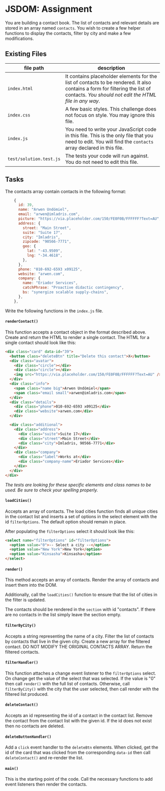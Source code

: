 # JSDOM: Assignment

You are building a contact book. The list of contacts and relevant details are stored in an array named `contacts`. You wish to create a few helper functions to display the contacts, filter by city and make a few modifications.

## Existing Files

| file path               | description                                                                                                                                                                           |
| ----------------------- | ------------------------------------------------------------------------------------------------------------------------------------------------------------------------------------- |
| `index.html`            | It contains placeholder elements for the list of contacts to be rendered. It also contains a form for filtering the list of contacts. _You should not edit the HTML file in any way_. |
| `index.css`             | A few basic styles. This challenge does not focus on style. You may ignore this file.                                                                                                 |
| `index.js`              | You need to write your JavaScript code in this file. This is the only file that you need to edit. You will find the `contacts` array declared in this file.                           |
| `test/solution.test.js` | The tests your code will run against. You do not need to edit this file.                                                                                                              |

## Tasks

The contacts array contain contacts in the following format:

```javascript
    {
      id: 39,
      name: "Arwen Undómiel",
      email: "arwen@imladris.com",
      picture: "https://via.placeholder.com/150/FE0F0B/FFFFFF?Text=AU",
      address: {
        street: "Main Street",
        suite: "Suite 17",
        city: "Imladris",
        zipcode: "90566-7771",
        geo: {
          lat: "-43.9509",
          lng: "-34.4618",
        },
      },
      phone: "010-692-6593 x09125",
      website: "arwen.com",
      company: {
        name: "Eriador Services",
        catchPhrase: "Proactive didactic contingency",
        bs: "synergize scalable supply-chains",
      },
    },
```

Write the following functions in the `index.js` file.

#### `renderContact()`

This function accepts a contact object in the format described above.
Create and return the HTML to render a single contact. The HTML for a single contact should look like this:

```html
<div class="card" data-id="39">
  <button class="deleteBtn" title="Delete this contact">X</button>
  <div class="avatar">
    <div class="circle"></div>
    <div class="circle"></div>
    <img src="https://via.placeholder.com/150/FE0F0B/FFFFFF?Text=AU" />
  </div>
  <div class="info">
    <span class="name big">Arwen Undómiel</span>
    <span class="email small">arwen@imladris.com</span>
  </div>
  <div class="details">
    <div class="phone">010-692-6593 x09125</div>
    <div class="website">arwen.com</div>
  </div>

  <div class="additional">
    <div class="address">
      <div class="suite">Suite 17</div>
      <div class="street">Main Street</div>
      <div class="city">Imladris, 90566-7771</div>
    </div>
    <div class="company">
      <div class="label">Works at</div>
      <div class="company-name">Eriador Services</div>
    </div>
  </div>
</div>
```

_The tests are looking for these specific elements and class names to be used. Be sure to check your spelling properly._

#### `loadCities()`

Accepts an array of contacts.
The load cities function finds all unique cities in the contact list and inserts a set of options in the select element with the id `filterOptions`. The default option should remain in place.

After populating the `filterOptions` select it should look like this:

```html
<select name="filterOptions" id="filterOptions">
  <option value="0">-- Select a city --</option>
  <option value="New York">New York</option>
  <option value="Kinsasha">Kinsasha</option>
</select>
```

#### `render()`

This method accepts an array of contacts.
Render the array of contacts and insert them into the DOM.

Additionally, call the `loadCities()` function to ensure that the list of cities in the filter is updated.

The contacts should be rendered in the `section` with id "contacts". If there are no contacts in the list simply leave the section empty.

#### `filterByCity()`

Accepts a string representing the name of a city. Filter the list of contacts by contacts that live in the given city. Create a new array for the filtered contact. DO NOT MODIFY THE ORIGINAL CONTACTS ARRAY. Return the filtered contacts.

#### `filterHandler()`

This function attaches a change event listener to the `filterOptions` select. On change get the value of the select that was selected. If the value is "0" then call `render()` with the full list of contacts. Otherwise, call `filterByCity()` with the city that the user selected, then call render with the filtered list produced.

#### `deleteContact()`

Accepts an id representing the id of a contact in the contact list. Remove the contact from the contact list with the given id. If the id does not exist then no contacts are deleted.

#### `deleteButtonHandler()`

Add a `click` event handler to the `deleteBtn` elements.
When clicked, get the id of the card that was clicked from the
corresponding `data-id` then call `deleteContact()` and re-render
the list.

#### `main()`

This is the starting point of the code. Call the necessary functions to add event listeners then render the contacts.